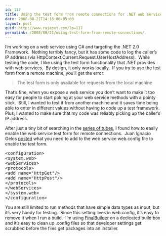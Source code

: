 ```yaml
---
id: 117
title: Using the test form from remote connections for .NET web services
date: 2008-08-21T14:16:00-05:00
layout: post
guid: http://www.rajapet.com/?p=117
permalink: /2008/08/21/using-test-form-from-remote-connections/
---
```

I’m working on a web service using C# and targeting the .NET 2.0 Framework.  Nothing terribly fancy, but it has some code to log the caller’s IP address (via HttpContext.Current.Request.UserHostAddress).  While testing the code, I like using the test form functionality that .NET provides with web services.  By design, it only works locally.  If you try to use the test form from a remote machine, you’ll get the error:

> The test form is only available for requests from the local machine

That’s fine, when you expose a web service you don’t want to make it too easy for people to start poking at your web service methods with a pointy stick.  Still, I wanted to test it from another machine and it saves time being able to enter in different values without having to code up a test framework.  Plus, I wanted to make sure that my code was reliably picking up the caller’s IP address.

After just a tiny bit of searching in the <a href="http://en.wikipedia.org/wiki/Series_of_tubes" target="_blank">series of tubes</a>, I found how to easily enable the web service test form for remote connections.  Juan Ignacio Gelos <a href="http://geekswithblogs.net/juang/archive/2005/11/28/61437.aspx" target="_blank">posted</a> what you need to add to the web service web.config file to enable the test form.

<pre><span>&lt;</span><span>configuration</span><span>></span><br /><span>&lt;</span><span>system.web</span><span>></span><br /><span>&lt;</span><span>webServices</span><span>></span><br /><span>&lt;</span><span>protocols</span><span>></span><br /><span>&lt;</span><span>add</span> <span>name</span><span>="HttpGet"</span><span>/></span><br /><span>&lt;</span><span>add</span> <span>name</span><span>="HttpPost"</span><span>/></span><br /><span>&lt;/</span><span>protocols</span><span>></span><br /><span>&lt;/</span><span>webServices</span><span>></span><br /><span>&lt;/</span><span>system.web</span><span>></span><br /><span>&lt;/</span><span>configuration</span><span>></span></pre>



You are still limited to run methods that have simple data types as input, but it’s very handy for testing.  Since this setting lives in web.config, it’s easy to remove it when I run a build.  I’m using <a href="http://www.finalbuilder.com/" target="_blank">FinalBuilder</a> on a dedicated build box and it’s easy to clean up .config files so that developer settings get scrubbed before the files get packages into an installer.